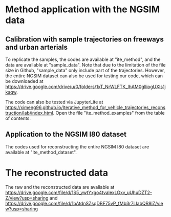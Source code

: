 #  Method application with the NGSIM data
## Calibration with sample trajectories on freeways and urban arterials
To replicate the samples, the codes are available at "ite_method", and the data are available at "sample_data". Note that due to the limitation of the file size in Github, "sample_data" only include part of the trajectories. However, the entire NGSIM dataset can also be used for testing our code, which can be downloaded at https://drive.google.com/drive/u/0/folders/1xT_NrWLFTK_lhAM0glliogUXls1jkaqw.

The code can also be tested via JupyterLite at
https://ximeng96.github.io/Iterative_method_for_vehicle_trajectories_reconstruction/lab/index.html. Open the file "ite_method_examples" from the table of contents.

## Application to the NGSIM I80 dataset
The codes used for reconstructing the entire NGSIM I80 dataset are available at "ite_method_dataset". 

# The reconstructed data
The raw and the reconstructed data are avaliable at https://drive.google.com/file/d/1S5_ywtYxgo4tvalexLOxv_uUhuDZT2-Z/view?usp=sharing and https://drive.google.com/file/d/1bAtdnSZsqDBF75vP_fMb3r7LlabQR8lZ/view?usp=sharing
